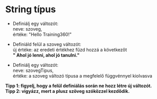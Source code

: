 # String típus  
- Definiálj egy változót:  
  neve: szoveg,  
  értéke: "Hello Training360!"  

- Definiáld felül a szoveg változót:  
  új értéke: az eredeti értékhez fűzd hozzá a következőt  
  __" Ahol jó lenni, ahol jó tanulni."__

- Definiálj egy változót:  
  neve: szovegTipus,  
  értéke: a szoveg változó típusa a megfelelő függvénnyel kiolvasva  

__Tipp 1: figyelj, hogy a felül definiálás során ne hozz létre új változót.__  
__Tipp 2: vigyázz, mert a plusz szöveg szóközzel kezdődik.__  
